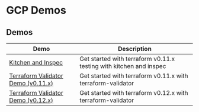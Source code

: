 # GCP Demos

## Demos

| Demo | Description  |
|------------------------------------|-------------------------------------------------------------|
| [Kitchen and Inspec](kitchen-and-inspec/) | Get started with terraform v0.11.x testing with kitchen and inspec |
| [Terraform Validator Demo (v0.11.x)](terraform11-validator-demo/) | Get started with terraform v0.11.x with terraform-validator |
| [Terraform Validator Demo (v0.12.x)](terraform12-validator-demo/) | Get started with terraform v0.12.x with terraform-validator |
